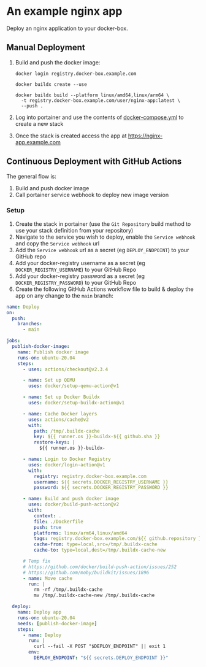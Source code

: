 # An example nginx app

Deploy an nginx application to your docker-box.

## Manual Deployment

1. Build and push the docker image:

    ```console
    docker login registry.docker-box.example.com

    docker buildx create --use

    docker buildx build --platform linux/amd64,linux/arm64 \
      -t registry.docker-box.example.com/user/nginx-app:latest \
      --push .
    ```

2. Log into portainer and use the contents of [docker-compose.yml](./docker-compose.yml) to create a new stack
3. Once the stack is created access the app at <https://nginx-app.example.com>

## Continuous Deployment with GitHub Actions

The general flow is:

1. Build and push docker image
2. Call portainer service webhook to deploy new image version

### Setup

1. Create the stack in portainer (use the `Git Repository` build method to use your stack definition from your repository)
1. Navigate to the service you wish to deploy, enable the `Service webhook` and copy the `Service webhook` url
1. Add the `Service webhook` url as a secret (eg `DEPLOY_ENDPOINT`) to your GitHub repo
1. Add your docker-registry username as a secret (eg `DOCKER_REGISTRY_USERNAME`) to your GitHub Repo
1. Add your docker-registry password as a secret (eg `DOCKER_REGISTRY_PASSWORD`) to your GitHub Repo
1. Create the following GitHub Actions workflow file to build & deploy the app on any change to the `main` branch:

```yml
name: Deploy
on:
  push:
    branches:
      - main

jobs:
  publish-docker-image:
    name: Publish docker image
    runs-on: ubuntu-20.04
    steps:
      - uses: actions/checkout@v2.3.4

      - name: Set up QEMU
        uses: docker/setup-qemu-action@v1

      - name: Set up Docker Buildx
        uses: docker/setup-buildx-action@v1

      - name: Cache Docker layers
        uses: actions/cache@v2
        with:
          path: /tmp/.buildx-cache
          key: ${{ runner.os }}-buildx-${{ github.sha }}
          restore-keys: |
            ${{ runner.os }}-buildx-

      - name: Login to Docker Registry
        uses: docker/login-action@v1
        with:
          registry: registry.docker-box.example.com
          username: ${{ secrets.DOCKER_REGISTRY_USERNAME }}
          password: ${{ secrets.DOCKER_REGISTRY_PASSWORD }}

      - name: Build and push docker image
        uses: docker/build-push-action@v2
        with:
          context: .
          file: ./Dockerfile
          push: true
          platforms: linux/arm64,linux/amd64
          tags: registry.docker-box.example.com/${{ github.repository }}:latest
          cache-from: type=local,src=/tmp/.buildx-cache
          cache-to: type=local,dest=/tmp/.buildx-cache-new

      # Temp fix
      # https://github.com/docker/build-push-action/issues/252
      # https://github.com/moby/buildkit/issues/1896
      - name: Move cache
        run: |
          rm -rf /tmp/.buildx-cache
          mv /tmp/.buildx-cache-new /tmp/.buildx-cache

  deploy:
    name: Deploy app
    runs-on: ubuntu-20.04
    needs: [publish-docker-image]
    steps:
      - name: Deploy
        run: |
          curl --fail -X POST "$DEPLOY_ENDPOINT" || exit 1
        env:
          DEPLOY_ENDPOINT: "${{ secrets.DEPLOY_ENDPOINT }}"
```